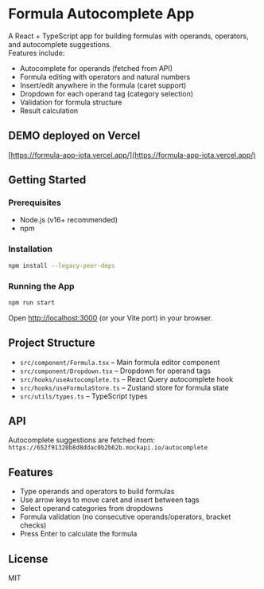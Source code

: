 # Formula Autocomplete App

A React + TypeScript app for building formulas with operands, operators, and autocomplete suggestions.  
Features include:
- Autocomplete for operands (fetched from API)
- Formula editing with operators and natural numbers
- Insert/edit anywhere in the formula (caret support)
- Dropdown for each operand tag (category selection)
- Validation for formula structure
- Result calculation


## DEMO deployed on Vercel
[https://formula-app-iota.vercel.app/](https://formula-app-iota.vercel.app/)

## Getting Started

### Prerequisites

- Node.js (v16+ recommended)
- npm

### Installation

```sh
npm install --legacy-peer-deps
```

### Running the App

```sh
npm run start
```

Open [http://localhost:3000](http://localhost:3000) (or your Vite port) in your browser.

## Project Structure

- `src/component/Formula.tsx` – Main formula editor component
- `src/component/Dropdown.tsx` – Dropdown for operand tags
- `src/hooks/useAutocomplete.ts` – React Query autocomplete hook
- `src/hooks/useFormulaStore.ts` – Zustand store for formula state
- `src/utils/types.ts` – TypeScript types

## API

Autocomplete suggestions are fetched from:  
`https://652f91320b8d8ddac0b2b62b.mockapi.io/autocomplete`

## Features

- Type operands and operators to build formulas
- Use arrow keys to move caret and insert between tags
- Select operand categories from dropdowns
- Formula validation (no consecutive operands/operators, bracket checks)
- Press Enter to calculate the formula

## License

MIT